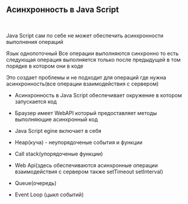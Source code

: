 ## Асинхронность в Java Script
<br>

Java Script сам по себе не может обеспечить асинхронности выполнения операций

Язык однопоточный Все операции выполняются синхронно то есть следующая операция выполняется только после предыдущей в том порядке в котором они в коде

Это создает проблемы и не подходит для операций где нужна асинхронность(все операции взаимодействия с сервером)

- Асинхронность в Java Script обеспечивает окружение в котором запускается код

- Браузер имеет WebAPI который предоставляет методы выполняющие асинхронный код

- Java Script egine включает в себя 

- Heap(куча) - неупорядоченые события и функции

- Call stack(упорядоченые функции)

- Web Api(здесь обеспечиваются асинхронные операции взаимодействия с сервером также setTimeout setInterval)

- Queue(очередь)

- Event Loop (цыкл событий)


